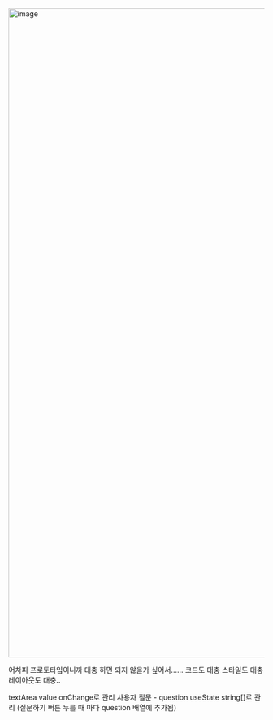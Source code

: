 <img width="1278" alt="image" src="https://github.com/gahyuun/AI-pro-FE/assets/102955516/431c69fd-368a-449f-96ea-dc00a4f2de7b">



어차피 프로토타입이니까 대충 하면 되지 않을가 싶어서......
코드도 대충 스타일도 대충 레이아웃도 대충..

textArea value onChange로 관리
사용자 질문 - question useState string[]로 관리 (질문하기 버튼 누를 때 마다 question 배열에 추가됨)
